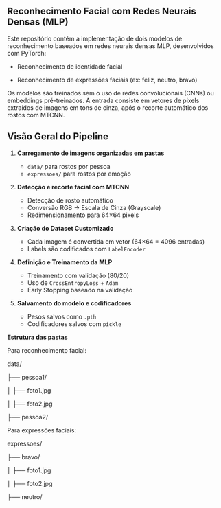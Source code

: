 ## Reconhecimento Facial com Redes Neurais Densas (MLP)

Este repositório contém a implementação de dois modelos de reconhecimento baseados em redes neurais densas MLP, desenvolvidos com PyTorch:

- Reconhecimento de identidade facial

- Reconhecimento de expressões faciais (ex: feliz, neutro, bravo)

Os modelos são treinados sem o uso de redes convolucionais (CNNs) ou embeddings pré-treinados. A entrada consiste em vetores de pixels extraídos de imagens em tons de cinza, após o recorte automático dos rostos com MTCNN.

##  Visão Geral do Pipeline

1. **Carregamento de imagens organizadas em pastas**
   - `data/` para rostos por pessoa
   - `expressoes/` para rostos por emoção

2. **Detecção e recorte facial com MTCNN**
   - Detecção de rosto automático
   - Conversão RGB → Escala de Cinza (Grayscale)
   - Redimensionamento para 64×64 pixels

3. **Criação do Dataset Customizado**
   - Cada imagem é convertida em vetor (64×64 = 4096 entradas)
   - Labels são codificados com `LabelEncoder`

4. **Definição e Treinamento da MLP**
   - Treinamento com validação (80/20)
   - Uso de `CrossEntropyLoss` + `Adam`
   - Early Stopping baseado na validação

5. **Salvamento do modelo e codificadores**
   - Pesos salvos como `.pth`
   - Codificadores salvos com `pickle`

**Estrutura das pastas**


Para reconhecimento facial:


data/

├── pessoa1/

│   ├── foto1.jpg

│   ├── foto2.jpg

├── pessoa2/

Para expressões faciais:


expressoes/

├── bravo/

│   ├── foto1.jpg

│   ├── foto2.jpg

├── neutro/
